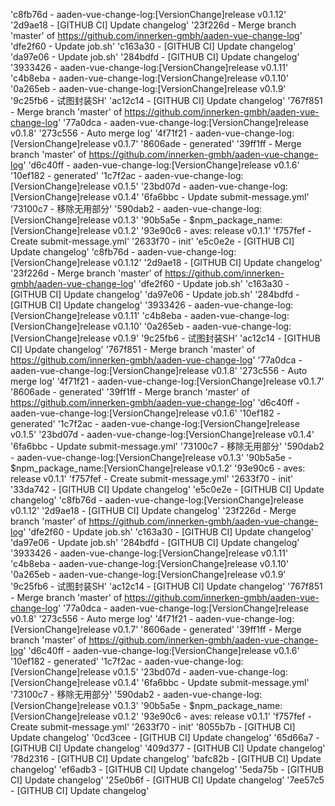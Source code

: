 'c8fb76d - aaden-vue-change-log:[VersionChange]release v0.1.12'
'2d9ae18 - [GITHUB CI] Update changelog'
'23f226d - Merge branch 'master' of https://github.com/innerken-gmbh/aaden-vue-change-log'
'dfe2f60 - Update job.sh'
'c163a30 - [GITHUB CI] Update changelog'
'da97e06 - Update job.sh'
'284bdfd - [GITHUB CI] Update changelog'
'3933426 - aaden-vue-change-log:[VersionChange]release v0.1.11'
'c4b8eba - aaden-vue-change-log:[VersionChange]release v0.1.10'
'0a265eb - aaden-vue-change-log:[VersionChange]release v0.1.9'
'9c25fb6 - 试图封装SH'
'ac12c14 - [GITHUB CI] Update changelog'
'767f851 - Merge branch 'master' of https://github.com/innerken-gmbh/aaden-vue-change-log'
'77a0dca - aaden-vue-change-log:[VersionChange]release v0.1.8'
'273c556 - Auto merge log'
'4f71f21 - aaden-vue-change-log:[VersionChange]release v0.1.7'
'8606ade - generated'
'39ff1ff - Merge branch 'master' of https://github.com/innerken-gmbh/aaden-vue-change-log'
'd6c40ff - aaden-vue-change-log:[VersionChange]release v0.1.6'
'10ef182 - generated'
'1c7f2ac - aaden-vue-change-log:[VersionChange]release v0.1.5'
'23bd07d - aaden-vue-change-log:[VersionChange]release v0.1.4'
'6fa6bbc - Update submit-message.yml'
'73100c7 - 移除无用部分'
'590dab2 - aaden-vue-change-log:[VersionChange]release v0.1.3'
'90b5a5e - $npm_package_name:[VersionChange]release v0.1.2'
'93e90c6 - aves: release v0.1.1'
'f757fef - Create submit-message.yml'
'2633f70 - init'
'e5c0e2e - [GITHUB CI] Update changelog' 'c8fb76d - aaden-vue-change-log:[VersionChange]release v0.1.12' '2d9ae18 - [GITHUB CI] Update changelog' '23f226d - Merge branch 'master' of https://github.com/innerken-gmbh/aaden-vue-change-log' 'dfe2f60 - Update job.sh' 'c163a30 - [GITHUB CI] Update changelog' 'da97e06 - Update job.sh' '284bdfd - [GITHUB CI] Update changelog' '3933426 - aaden-vue-change-log:[VersionChange]release v0.1.11' 'c4b8eba - aaden-vue-change-log:[VersionChange]release v0.1.10' '0a265eb - aaden-vue-change-log:[VersionChange]release v0.1.9' '9c25fb6 - 试图封装SH' 'ac12c14 - [GITHUB CI] Update changelog' '767f851 - Merge branch 'master' of https://github.com/innerken-gmbh/aaden-vue-change-log' '77a0dca - aaden-vue-change-log:[VersionChange]release v0.1.8' '273c556 - Auto merge log' '4f71f21 - aaden-vue-change-log:[VersionChange]release v0.1.7' '8606ade - generated' '39ff1ff - Merge branch 'master' of https://github.com/innerken-gmbh/aaden-vue-change-log' 'd6c40ff - aaden-vue-change-log:[VersionChange]release v0.1.6' '10ef182 - generated' '1c7f2ac - aaden-vue-change-log:[VersionChange]release v0.1.5' '23bd07d - aaden-vue-change-log:[VersionChange]release v0.1.4' '6fa6bbc - Update submit-message.yml' '73100c7 - 移除无用部分' '590dab2 - aaden-vue-change-log:[VersionChange]release v0.1.3' '90b5a5e - $npm_package_name:[VersionChange]release v0.1.2' '93e90c6 - aves: release v0.1.1' 'f757fef - Create submit-message.yml' '2633f70 - init'
'33da742 - [GITHUB CI] Update changelog' 'e5c0e2e - [GITHUB CI] Update changelog' 'c8fb76d - aaden-vue-change-log:[VersionChange]release v0.1.12' '2d9ae18 - [GITHUB CI] Update changelog' '23f226d - Merge branch 'master' of https://github.com/innerken-gmbh/aaden-vue-change-log' 'dfe2f60 - Update job.sh' 'c163a30 - [GITHUB CI] Update changelog' 'da97e06 - Update job.sh' '284bdfd - [GITHUB CI] Update changelog' '3933426 - aaden-vue-change-log:[VersionChange]release v0.1.11' 'c4b8eba - aaden-vue-change-log:[VersionChange]release v0.1.10' '0a265eb - aaden-vue-change-log:[VersionChange]release v0.1.9' '9c25fb6 - 试图封装SH' 'ac12c14 - [GITHUB CI] Update changelog' '767f851 - Merge branch 'master' of https://github.com/innerken-gmbh/aaden-vue-change-log' '77a0dca - aaden-vue-change-log:[VersionChange]release v0.1.8' '273c556 - Auto merge log' '4f71f21 - aaden-vue-change-log:[VersionChange]release v0.1.7' '8606ade - generated' '39ff1ff - Merge branch 'master' of https://github.com/innerken-gmbh/aaden-vue-change-log' 'd6c40ff - aaden-vue-change-log:[VersionChange]release v0.1.6' '10ef182 - generated' '1c7f2ac - aaden-vue-change-log:[VersionChange]release v0.1.5' '23bd07d - aaden-vue-change-log:[VersionChange]release v0.1.4' '6fa6bbc - Update submit-message.yml' '73100c7 - 移除无用部分' '590dab2 - aaden-vue-change-log:[VersionChange]release v0.1.3' '90b5a5e - $npm_package_name:[VersionChange]release v0.1.2' '93e90c6 - aves: release v0.1.1' 'f757fef - Create submit-message.yml' '2633f70 - init'
'8055b7b - [GITHUB CI] Update changelog'
'0cd3cee - [GITHUB CI] Update changelog'
'65d66a7 - [GITHUB CI] Update changelog'
'409d377 - [GITHUB CI] Update changelog'
'78d2316 - [GITHUB CI] Update changelog'
'bafc82b - [GITHUB CI] Update changelog'
'ef6adb3 - [GITHUB CI] Update changelog'
'5eda75b - [GITHUB CI] Update changelog'
'25e0b6f - [GITHUB CI] Update changelog'
'7ee57c5 - [GITHUB CI] Update changelog'
